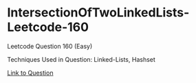 # IntersectionOfTwoLinkedLists-Leetcode-160

Leetcode Question 160 (Easy)

Techniques Used in Question:
Linked-Lists, Hashset

[Link to Question](https://leetcode.com/problems/intersection-of-two-linked-lists/)
